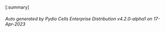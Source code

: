 






[:summary]

###### Auto generated by Pydio Cells Enterprise Distribution v4.2.0-alpha1 on 17-Apr-2023
